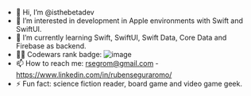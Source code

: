 - 👋 Hi, I’m @isthebetadev
- 👀 I’m interested in development in Apple environments with Swift and SwiftUI.
- 🌱 I’m currently learning Swift, SwiftUI, Swift Data, Core Data and Firebase as backend.
- 🥷🏻 Codewars rank badge: ![image](https://www.codewars.com/users/isthebetadev/badges/micro?theme=light)
- 📫 How to reach me: rsegrom@gmail.com - https://www.linkedin.com/in/rubenseguraromo/
- ⚡ Fun fact: science fiction reader, board game and video game geek.


<!---
isthebetadev/isthebetadev is a ✨ special ✨ repository because its `README.md` (this file) appears on your GitHub profile.
You can click the Preview link to take a look at your changes.
--->

